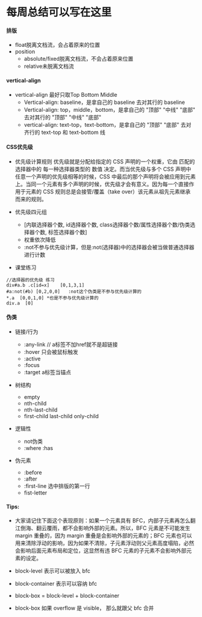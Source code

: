 # 每周总结可以写在这里

#### 排版
- float脱离文档流，会占着原来的位置
- position
    - absolute/fixed脱离文档流，不会占着原来位置
    - relative未脱离文档流

#### vertical-align
- vertical-align 最好只取Top Bottom Middle
    - Vertical-align: baseline，是拿自己的 baseline 去对其行的 baseline
    - Vertical-align: top，middle，bottom，是拿自己的 "顶部" "中线" "底部" 去对其行的 "顶部" "中线" "底部"
    - vertical-align: text-top，text-bottom，是拿自己的 "顶部" "底部" 去对齐行的 text-top 和 text-bottom 线

#### CSS优先级
- 优先级计算规则
优先级就是分配给指定的 CSS 声明的一个权重，它由 匹配的选择器中的 每一种选择器类型的 数值 决定。而当优先级与多个 CSS 声明中任意一个声明的优先级相等的时候，CSS 中最后的那个声明将会被应用到元素上。当同一个元素有多个声明的时候，优先级才会有意义。因为每一个直接作用于元素的 CSS 规则总是会接管/覆盖（take over）该元素从祖先元素继承而来的规则。
- 优先级四元组
    - [内联选择器个数, id选择器个数, class选择器个数/属性选择器个数/伪类选择器个数, 标签选择器个数]
    - 权重依次降低
    - :not不参与优先级计算，但是:not(选择器)中的选择器会被当做普通选择器进行计数

- 课堂练习
```
//选择器的优先级 练习
div#a.b .c[id=x]    [0,1,3,1]
#a:not(#b) [0,2,0,0]   :not这个伪类是不参与优先级计算的
*.a  [0,0,1,0] *也是不参与优先级计算的
div.a  [0]
```
#### 伪类
- 链接/行为
    - :any-link // a标签不加href就不是超链接
    - :hover 只会被鼠标触发
    - :active
    - :focus
    - :target a标签当锚点
- 树结构
    - empty
    - nth-child
    - nth-last-child
    - first-child last-child only-child

- 逻辑性
    - not伪类
    - :where :has
- 伪元素
    - :before
    - :after
    - :first-line 选中排版的第一行
    - fist-letter

#### Tips:
- 大家请记住下面这个表现原则：如果一个元素具有 BFC，内部子元素再怎么翻江倒海、翻云覆雨，都不会影响外部的元素。所以，BFC 元素是不可能发生 margin 重叠的，因为 margin 重叠是会影响外部的元素的；BFC 元素也可以用来清除浮动的影响，因为如果不清除，子元素浮动则父元素高度塌陷，必然会影响后面元素布局和定位，这显然有违 BFC 元素的子元素不会影响外部元素的设定。

- block-level 表示可以被放入 bfc
- block-container 表示可以容纳 bfc
- block-box = block-level + block-container
- block-box 如果 overflow 是 visible， 那么就跟父 bfc 合并